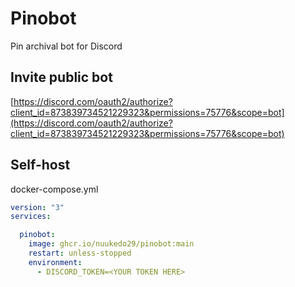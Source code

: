 # Pinobot 

Pin archival bot for Discord

## Invite public bot
[https://discord.com/oauth2/authorize?client_id=873839734521229323&permissions=75776&scope=bot](https://discord.com/oauth2/authorize?client_id=873839734521229323&permissions=75776&scope=bot)


## Self-host

docker-compose.yml

```yaml
version: "3"
services:

  pinobot:
    image: ghcr.io/nuukedo29/pinobot:main
    restart: unless-stopped
    environment:
      - DISCORD_TOKEN=<YOUR TOKEN HERE>
```

